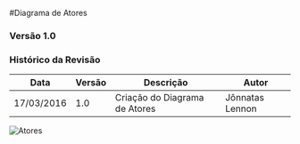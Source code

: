 #Diagrama de Atores

### Versão 1.0

### Histórico da Revisão
Data|Versão|Descrição|Autor
-----|------|---------|-------
17/03/2016|1.0|Criação do Diagrama de Atores| Jônnatas Lennon

![Atores](http://i.imgur.com/TLQGZBL.png)
